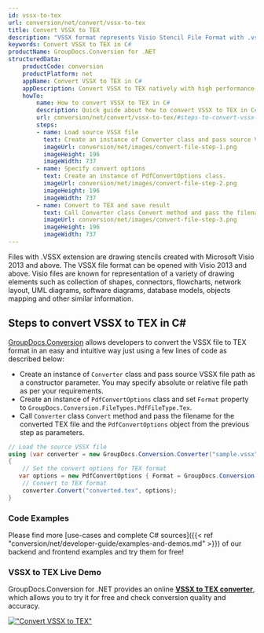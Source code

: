 ```yaml
---
id: vssx-to-tex
url: conversion/net/convert/vssx-to-tex
title: Convert VSSX to TEX
description: "VSSX format represents Visio Stencil File Format with .vssx extension. Learn how to convert VSSX to TEX file programmatically in C# language using GroupDocs.Conversion for .NET library."
keywords: Convert VSSX to TEX in C#
productName: GroupDocs.Conversion for .NET
structuredData:
    productCode: conversion
    productPlatform: net
    appName: Convert VSSX to TEX in C#
    appDescription: Convert VSSX to TEX natively with high performance using C# language and server side GroupDocs.Conversion for .NET APIs, without the use of any software like Microsoft or Open Office.
    howTo:
        name: How to convert VSSX to TEX in C# 
        description: Quick guide about how to convert VSSX to TEX in C# with high performance and accuracy.
        url: conversion/net/convert/vssx-to-tex/#steps-to-convert-vssx-to-tex-in-c
        steps:
        - name: Load source VSSX file 
          text: Create an instance of Converter class and pass source VSSX file path as a constructor parameter. You may specify absolute or relative file path as per your requirements. 
          imageUrl: conversion/net/images/convert-file-step-1.png
          imageHeight: 196
          imageWidth: 737
        - name: Specify convert options 
          text: Create an instance of PdfConvertOptions class.
          imageUrl: conversion/net/images/convert-file-step-2.png
          imageHeight: 196
          imageWidth: 737
        - name: Convert to TEX and save result 
          text: Call Converter class Convert method and pass the filename for the converted HTML file and the PdfConvertOptions object from the previous step as parameters.
          imageUrl: conversion/net/images/convert-file-step-3.png
          imageHeight: 196
          imageWidth: 737
---
```


Files with .VSSX extension are drawing stencils created with Microsoft Visio 2013 and above. The VSSX file format can be opened with Visio 2013 and above. Visio files are known for representation of a variety of drawing elements such as collection of shapes, connectors, flowcharts, network layout, UML diagrams, software diagrams, database models, objects mapping and other similar information.

## Steps to convert VSSX to TEX in C#

[GroupDocs.Conversion](https://products.groupdocs.com/conversion/net) allows developers to convert the VSSX file to TEX format in an easy and intuitive way just using a few lines of code as described below:

* Create an instance of `Converter` class and pass source VSSX file path as a constructor parameter. You may specify absolute or relative file path as per your requirements. 
* Create an instance of `PdfConvertOptions` class and set `Format` property to `GroupDocs.Conversion.FileTypes.PdfFileType.Tex`.
* Call `Converter` class `Convert` method and pass the filename for the converted TEX file and the `PdfConvertOptions` object from the previous step as parameters.

```csharp
// Load the source VSSX file
using (var converter = new GroupDocs.Conversion.Converter("sample.vssx"))
{
    // Set the convert options for TEX format
   var options = new PdfConvertOptions { Format = GroupDocs.Conversion.FileTypes.PdfFileType.Tex };
    // Convert to TEX format
    converter.Convert("converted.tex", options);
}
```

### Code Examples

Please find more [use-cases and complete C# sources]({{< ref "conversion/net/developer-guide/examples-and-demos.md" >}}) of our backend and frontend examples and try them for free!

### VSSX to TEX Live Demo

GroupDocs.Conversion for .NET provides an online [**VSSX to TEX converter**](https://products.groupdocs.app/conversion/vssx-to-tex), which allows you to try it for free and check conversion quality and accuracy.

[!["Convert VSSX to TEX"](conversion/net/images/convert-to-tex/convert-vssx-to-tex.png)](https://products.groupdocs.app/conversion/vssx-to-tex)
